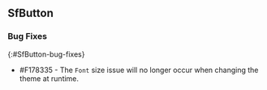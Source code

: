 ## SfButton   

### Bug Fixes
{:#SfButton-bug-fixes}

* \#F178335 - The `Font` size issue will no longer occur when changing the theme at runtime.

